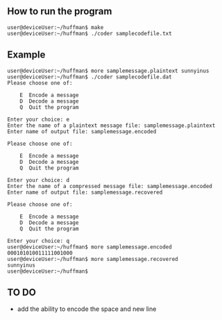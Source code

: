 ## How to run the program

	user@deviceUser:~/huffman$ make
	user@deviceUser:~/huffman$ ./coder samplecodefile.txt

## Example

	user@deviceUser:~/huffman$ more samplemessage.plaintext sunnyinus
	user@deviceUser:~/huffman$ ./coder samplecodefile.dat
	Please choose one of:

		E ­ Encode a message 
		D ­ Decode a message 
		Q ­ Quit the program

	Enter your choice: e 
	Enter the name of a plaintext message file: samplemessage.plaintext 
	Enter name of output file: samplemessage.encoded

	Please choose one of:

		E ­ Encode a message 
		D ­ Decode a message 
		Q ­ Quit the program

	Enter your choice: d 
	Enter the name of a compressed message file: samplemessage.encoded 
	Enter name of output file: samplemessage.recovered

	Please choose one of:

		E ­ Encode a message 
		D ­ Decode a message 
		Q ­ Quit the program

	Enter your choice: q 
	user@deviceUser:~/huffman$ more samplemessage.encoded 
	000101010011111001000 
	user@deviceUser:~/huffman$ more samplemessage.recovered 
	sunnyinus 
	user@deviceUser:~/huffman$


## TO DO
- add the ability to encode the space and new line